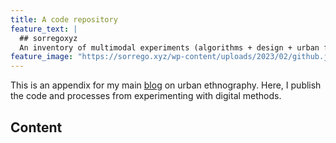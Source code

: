 ```yaml
---
title: A code repository
feature_text: |
  ## sorregoxyz
  An inventory of multimodal experiments (algorithms + design + urban flows)
feature_image: "https://sorrego.xyz/wp-content/uploads/2023/02/github.jpg"
---
```


This is an appendix for my main [blog](http://sorrego.xyz) on urban ethnography. Here, I publish the code and processes from experimenting with digital methods.

## Content